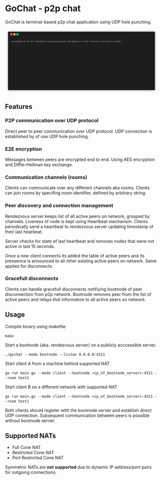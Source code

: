 # GoChat - p2p chat

GoChat is terminal-based p2p chat application using UDP hole punching.

![Demo](/demo.gif "Demo")

## Features

### P2P communication over UDP protocol

Direct peer to peer communication over UDP protocol. UDP connection is established by of use UDP hole punching.

### E2E encryption

Messages between peers are encrypted end to end. Using AES encryption and Diffie–Hellman key exchange.

### Communication channels (rooms)

Clients can communicate over any different channels aka rooms. Clients can join rooms by specifing room identifier, defined by arbitrary string.

### Peer discovery and connection management

Rendezvous server keeps list of all active peers on network, grouped by channels.
Liveness of node is kept using Heartbeat mechanism. Clients periodically send a heartbeat to rendezvous server updating timestamp of their last hearbeat.

Server checks for state of last heartbeat and removes nodes that were not active in last 15 seconds.

Once a new client connects its added the table of active peers and its pressence is announced to all other existing active peers on network. Same applies for disconnects.


### Gracefull disconnects

Clients can handle gracefull disconnects notifiying bootnode of peer disconnection from p2p network. Bootnode removes peer from the list of active peers and relays that information to all active peers on network.

## Usage

Compile binary using makefile

```
make
```

Start a bootnode (aka. rendezvous server) on a publicly acccessible server.

```
./gochat --mode bootnode --listen 0.0.0.0:4321
```

Start client A from a machine behind supported NAT
```
go run main.go --mode client --bootnode <ip_of_bootnode_server>:4321 --room test1
```

Start client B on a different network with supported NAT
```
go run main.go --mode client --bootnode <ip_of_bootnode_server>:4321 --room test1
```

Both clients should register with the bootnode server and establish direct UDP connection.
Subsequent communication between peers is possible without bootnode server.

## Supported NATs

- Full Cone NAT
- Restricted Cone NAT
- Port Restricted Cone NAT

Symmetric NATs are **not supported** due to dynamic IP address/port pairs for outgoing connections.

